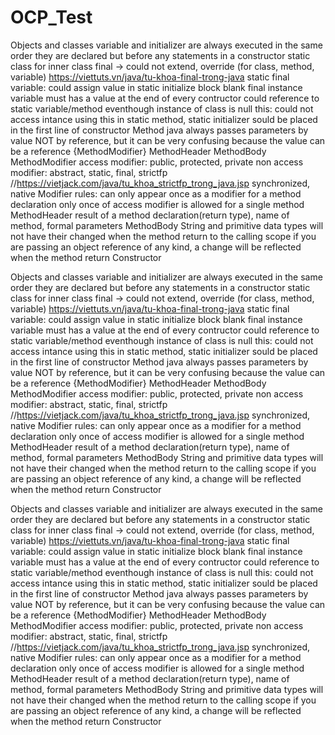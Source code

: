 # OCP_Test

Objects and classes
    variable and initializer are always executed in the same order they are declared but before any statements in a constructor
    static class for inner class
    final -> could not extend, override (for class, method, variable) https://viettuts.vn/java/tu-khoa-final-trong-java
    static final variable: could assign value in static initialize block
    blank final instance variable must has a value at the end of every contructor
    could reference to static variable/method eventhough instance of class is null
    this: could not access intance using this in static method, static initializer
        sould be placed in the first line of constructor
Method
    java always passes parameters by value NOT by reference, but it can be very confusing because the value can be a reference
    {MethodModifier} MethodHeader MethodBody
    MethodModifier
        access modifier: public, protected, private
        non access modifier: abstract, static, final, strictfp //https://vietjack.com/java/tu_khoa_strictfp_trong_java.jsp
        synchronized, native
    Modifier rules:
        can only appear once as a modifier for a method declaration
        only once of access modifier is allowed for a single method
    MethodHeader
        result of a method declaration(return type), name of method, formal parameters
    MethodBody
    String and primitive data types will not have their changed when the method return to the calling scope
    if you are passing an object reference of any kind, a change will be reflected when the method return
    Constructor

Objects and classes
    variable and initializer are always executed in the same order they are declared but before any statements in a constructor
    static class for inner class
    final -> could not extend, override (for class, method, variable) https://viettuts.vn/java/tu-khoa-final-trong-java
    static final variable: could assign value in static initialize block
    blank final instance variable must has a value at the end of every contructor
    could reference to static variable/method eventhough instance of class is null
    this: could not access intance using this in static method, static initializer
        sould be placed in the first line of constructor
Method
    java always passes parameters by value NOT by reference, but it can be very confusing because the value can be a reference
    {MethodModifier} MethodHeader MethodBody
    MethodModifier
        access modifier: public, protected, private
        non access modifier: abstract, static, final, strictfp //https://vietjack.com/java/tu_khoa_strictfp_trong_java.jsp
        synchronized, native
    Modifier rules:
        can only appear once as a modifier for a method declaration
        only once of access modifier is allowed for a single method
    MethodHeader
        result of a method declaration(return type), name of method, formal parameters
    MethodBody
    String and primitive data types will not have their changed when the method return to the calling scope
    if you are passing an object reference of any kind, a change will be reflected when the method return
    Constructor

Objects and classes
    variable and initializer are always executed in the same order they are declared but before any statements in a constructor
    static class for inner class
    final -> could not extend, override (for class, method, variable) https://viettuts.vn/java/tu-khoa-final-trong-java
    static final variable: could assign value in static initialize block
    blank final instance variable must has a value at the end of every contructor
    could reference to static variable/method eventhough instance of class is null
    this: could not access intance using this in static method, static initializer
        sould be placed in the first line of constructor
Method
    java always passes parameters by value NOT by reference, but it can be very confusing because the value can be a reference
    {MethodModifier} MethodHeader MethodBody
    MethodModifier
        access modifier: public, protected, private
        non access modifier: abstract, static, final, strictfp //https://vietjack.com/java/tu_khoa_strictfp_trong_java.jsp
        synchronized, native
    Modifier rules:
        can only appear once as a modifier for a method declaration
        only once of access modifier is allowed for a single method
    MethodHeader
        result of a method declaration(return type), name of method, formal parameters
    MethodBody
    String and primitive data types will not have their changed when the method return to the calling scope
    if you are passing an object reference of any kind, a change will be reflected when the method return
    Constructor
